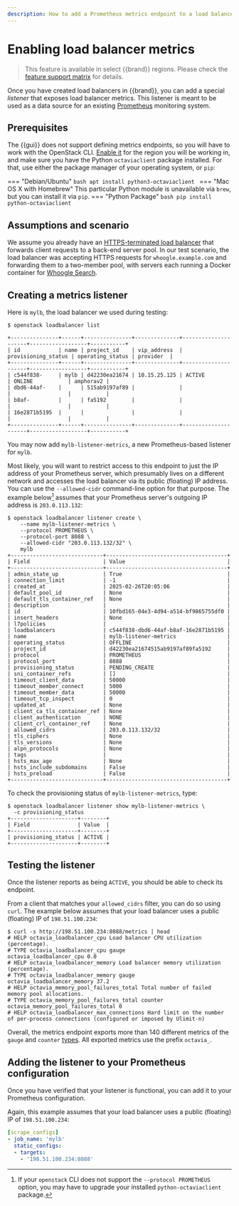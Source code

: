 ```yaml
---
description: How to add a Prometheus metrics endpoint to a load balancer.
---
```

# Enabling load balancer metrics

> This feature is available in select {{brand}} regions.
> Please check the [feature support matrix](../../../reference/features/index.md) for details.

Once you have created load balancers in {{brand}}, you can add a special *listener* that exposes load balancer metrics.
This listener is meant to be used as a data source for an existing [Prometheus](https://prometheus.io/) monitoring system.

## Prerequisites

The {{gui}} does not support defining metrics endpoints, so you will have to work with the OpenStack CLI.
[Enable it](../../getting-started/enable-openstack-cli.md) for the region you will be working in, and make sure you have the Python `octaviaclient` package installed.
For that, use either the package manager of your operating system, or `pip`:

=== "Debian/Ubuntu"
    ```bash
    apt install python3-octaviaclient
    ```
=== "Mac OS X with Homebrew"
    This particular Python module is unavailable via `brew`, but you can install it via `pip`.
=== "Python Package"
    ```bash
    pip install python-octaviaclient
    ```

## Assumptions and scenario

We assume you already have an [HTTPS-terminated load balancer](tls-lb.md) that forwards client requests to a back-end server pool.
In our test scenario, the load balancer was accepting HTTPS requests for `whoogle.example.com` and forwarding them to a two-member pool, with servers each running a Docker container for [Whoogle Search](https://github.com/benbusby/whoogle-search).

## Creating a metrics listener

Here is `mylb`, the load balancer we used during testing:

```console
$ openstack loadbalancer list

+---------------+------+---------------+--------------+---------------------+------------------+-----------+
| id            | name | project_id    | vip_address  | provisioning_status | operating_status | provider  |
+---------------+------+---------------+--------------+---------------------+------------------+-----------+
| c544f838-     | mylb | d42230ea21674 | 10.15.25.125 | ACTIVE              | ONLINE           | amphorav2 |
| dbd6-44af-    |      | 515ab9197af89 |              |                     |                  |           |
| b8af-         |      | fa5192        |              |                     |                  |           |
| 16e2871b5195  |      |               |              |                     |                  |           |
+---------------+------+---------------+--------------+---------------------+------------------+-----------+
```

You may now add `mylb-listener-metrics`, a new Prometheus-based listener for `mylb`.

Most likely, you will want to restrict access to this endpoint to just the IP address of your Prometheus server, which presumably lives on a different network and accesses the load balancer via its public (floating) IP address.
You can use the `--allowed-cidr` command-line option for that purpose.
The example below[^octavia-client-version] assumes that your Prometheus server's outgoing IP address is `203.0.113.132`:

[^octavia-client-version]: If your `openstack` CLI does not support the `--protocol PROMETHEUS` option, you may have to upgrade your installed `python-octaviaclient` package.

```console
$ openstack loadbalancer listener create \
    --name mylb-listener-metrics \
    --protocol PROMETHEUS \
    --protocol-port 8088 \
    --allowed-cidr "203.0.113.132/32" \
    mylb
+-----------------------------+--------------------------------------+
| Field                       | Value                                |
+-----------------------------+--------------------------------------+
| admin_state_up              | True                                 |
| connection_limit            | -1                                   |
| created_at                  | 2025-02-26T20:05:06                  |
| default_pool_id             | None                                 |
| default_tls_container_ref   | None                                 |
| description                 |                                      |
| id                          | 10fbd165-04e3-4d94-a514-bf9865755df0 |
| insert_headers              | None                                 |
| l7policies                  |                                      |
| loadbalancers               | c544f838-dbd6-44af-b8af-16e2871b5195 |
| name                        | mylb-listener-metrics                |
| operating_status            | OFFLINE                              |
| project_id                  | d42230ea21674515ab9197af89fa5192     |
| protocol                    | PROMETHEUS                           |
| protocol_port               | 8088                                 |
| provisioning_status         | PENDING_CREATE                       |
| sni_container_refs          | []                                   |
| timeout_client_data         | 50000                                |
| timeout_member_connect      | 5000                                 |
| timeout_member_data         | 50000                                |
| timeout_tcp_inspect         | 0                                    |
| updated_at                  | None                                 |
| client_ca_tls_container_ref | None                                 |
| client_authentication       | NONE                                 |
| client_crl_container_ref    | None                                 |
| allowed_cidrs               | 203.0.113.132/32                     |
| tls_ciphers                 | None                                 |
| tls_versions                | None                                 |
| alpn_protocols              | None                                 |
| tags                        |                                      |
| hsts_max_age                | None                                 |
| hsts_include_subdomains     | False                                |
| hsts_preload                | False                                |
+-----------------------------+--------------------------------------+
```

To check the provisioning status of `mylb-listener-metrics`, type:

```console
$ openstack loadbalancer listener show mylb-listener-metrics \
  -c provisioning_status
+---------------------+--------+
| Field               | Value  |
+---------------------+--------+
| provisioning_status | ACTIVE |
+---------------------+--------+
```

## Testing the listener

Once the listener reports as being `ACTIVE`, you should be able to check its endpoint.

From a client that matches your `allowed_cidrs` filter, you can do so using `curl`.
The example below assumes that your load balancer uses a public (floating) IP of `198.51.100.234`:

```console
$ curl -s http://198.51.100.234:8088/metrics | head
# HELP octavia_loadbalancer_cpu Load balancer CPU utilization (percentage).
# TYPE octavia_loadbalancer_cpu gauge
octavia_loadbalancer_cpu 0.0
# HELP octavia_loadbalancer_memory Load balancer memory utilization (percentage).
# TYPE octavia_loadbalancer_memory gauge
octavia_loadbalancer_memory 37.2
# HELP octavia_memory_pool_failures_total Total number of failed memory pool allocations.
# TYPE octavia_memory_pool_failures_total counter
octavia_memory_pool_failures_total 0
# HELP octavia_loadbalancer_max_connections Hard limit on the number of per-process connections (configured or imposed by Ulimit-n)
```

Overall, the metrics endpoint exports more than 140 different metrics of the `gauge` and `counter` [types](https://prometheus.io/docs/concepts/metric_types/).
All exported metrics use the prefix `octavia_`.

## Adding the listener to your Prometheus configuration

Once you have verified that your listener is functional, you can add it to your Prometheus configuration.

Again, this example assumes that your load balancer uses a public (floating) IP of `198.51.100.234`:

```yaml
[scrape_configs]
- job_name: 'mylb'
  static_configs:
  - targets:
    - '198.51.100.234:8088'
```
